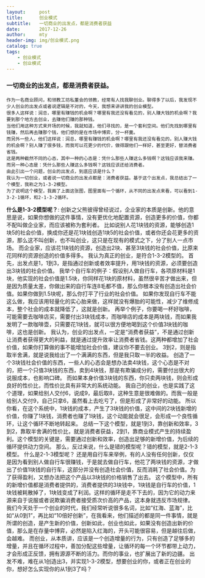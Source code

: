 ```yaml
---
layout:     post
title:      创业模式
subtitle:   一切商业的出发点，都是消费者获益
date:       2017-12-26
author:     mty
header-img: img/创业模式.png
catalog: true
tags:
    - 创业模式
    - 创业模式
---
```

### 一切商业的出发点，都是消费者获益。
    作为一名商业顾问，和领教工坊私董会的领教，经常有人找我聊创业。聊得多了以后，我发现不少人创业的出发点或者说逻辑是不对的，今天，我想来讲讲我的创业模型。
    很多人这样说：润总，哪里有赚钱的机会啊？哪里有我还没有看见的，别人赚大钱的机会啊？我要到那个地方去创业，去赚他们赚的那种钱。
    当他们用这种方式来开场的时候，我就知道，他们寻找的，是一个套利空间。他们先找到哪里有钱赚，然后再去赚那个钱，他们想的是在市场中博弈，分一杯羹。
    而另外一些人，他们这样说：润总，哪里有赚钱的机会啊？哪里有我还没有看见的，别人赚大钱的机会啊？别人赚了很多钱，而我可以花更少的代价，做得跟他们一样好，甚至更好，替消费者省钱。
    这是两种截然不同的心态，其中一种的心态是：凭什么那些人赚这么多钱啊？这钱应该我来赚。而另一种心态是：凭什么那些人赚这么多钱啊？这钱应该还给消费者。
    由此引出一个问题，创业的出发点，到底应该是什么？
    我认为一切创业，或者说一切商业的出发点都是：消费者获益。基于这个出发点，我总结出了一个模型，我称之为1-3-2模型。
    为了说明这个模型，我画了上面这张图，图里面有一个循环，从不同的出发点来看，可以看到1-3-2-1循环，和2-1-3-2循环。
**什么是1-3-2模型呢？**:
    创新之父熊彼得曾经说过，企业家的本质是创新。他的意思是说，如果你想做的这件事情，没有更优化地配置资源，创造更多的价值，你都不配叫做企业家，而应该被称为套利者。
    比如说别人花1块钱的资源，能够创造1块5的社会价值，换成你还是花1块钱创造1块5的社会价值，或者你还会花更多的资源，那么这不叫创新，也不叫创业，这只是在现有的模式之下，分了别人一点市场。
    而企业家，应该花1块钱的资源，创造出2块、甚至3块钱的社会价值，比原来花同样的资源创造的价值多得多。
    我认为真正的创业，是符合1-3-2模型的。
    首先，出发点是1，1到3，是指通过创新或者效率提升，用1块钱的资源，必须要创造出3块钱的社会价值。
我举个自行车的例子：假设别人做自行车，各项原材料是1块，他实现的社会价值是1.5块，你同样花1块的原材料，虽然很辛苦才做出来，但是因为质量太差，你做出来的自行车连8毛都不值，那么你根本没有创造出社会价值。如果你做到1.5块呢，那么你打平了行业的社会价值。
如果你发现自行车不能这么做，我应该用轻量化的实心胎来做，这样就没有爆胎的可能性，减少了维修成本，整个社会的成本就降低了，这就是创新。
再举个例子，你要喝一杯好咖啡，可能需要去咖啡店买，需要付出3块钱成本，而咖啡店的成本是两块钱，而如果我发明了一款咖啡壶，只需要花1块钱，就可以很方便地喝到这个价值3块钱的咖啡，这也是创新。
    我认为，创业的出发点，一定是“消费者获益”，不是通过创新让消费者获得更大的利益，就是通过提升效率让消费者省钱。这两种都增加了社会价值，如果你打算做的事不能增加社会价值，建议你不要去创业。
    3到2，则是指取半舍满，就是说我给出了一个满满的东西，但是我只取一半的收益。
    创造了一个3块钱社会价值的东西，一些人的心态会是想办法卖4块钱，这个心态是不对的，把一个只值3块钱的东西，卖到4块钱，那是有欺骗成分的，需要付出很大的说服成本，也影响口碑。
而如果本身价值3块钱的东西，你只卖两块钱，则会形成良好的性价比，而性价比具有非常大的系统动能。
我自己的创业，也是实践了这个道理，如果给别人交付6，说成9，最后取8，这种生意是很难做的。而我一般是给别人交付9，自己只拿6，虽然看上去吃亏了，但是形成了非常好的动能。
所以你看，在这个系统中，1块钱的成本，产生了3块钱的价值，这中间的2块钱新增的价值，你赚了1块钱，消费者也赚了1块钱，这个动能就会很足，会形成一个良性循环，让这个循环不断地转起来。
总结一下这个模型，就是1到3，靠创新和效率，3到2，靠取半舍满的性价比，就是消费者获益，2到1，靠商业模式产生的持续盈利。这个模型的关键是，需要通过创新和效率，创造出足够的新增价值，为后续的循环提供动力空间。
那么，反过来说，什么是错的模型呢？错的模型，就是2-1-3模型。
什么是2-1-3模型呢？
还是用自行车来举例，有的人没有任何创新，仅仅是因为看到别人做自行车很赚钱，于是就去做自行车，他花了两块钱的资源，才做出了价值1块钱的自行车，这部分并没有创造社会价值，反而消耗了社会价值。为了获得盈利，又想办法把这个产品以3块钱的价格销售了出去。
这个模型中，所有的新增价值都是消费者提供的，消费者提供的3块钱中，1块钱是自行车的价值，1块钱被耗散掉了，1块钱变成了利润。这样的循环是走不下去的，因为它的动力来源来自于说服或者说欺骗消费者接受质次价高的产品，这本身就违反市场规律。
我们今天处于一个创业的时代，我们经常听说很多名词，比如“红海、蓝海”，比如“从0到1”，再比如“10倍好创新”，在我看来，他们描述的都是同一件事情，就是所谓的创造，是产生新的价值，创新如此，创业也如此，如果没有创造出新的价值，那么是在存量中博弈，必然是陷入红海的，开头可能很容易，但是越往后做，会越难。
而创业，从本质讲，应该是一个创造增量的行为，只有创造了足够多的增量，并且在循环过程中，善加分配这些增量，让循环的每一个环节都带上动力，才会形成正反馈，拥有源源不断的活力。而你的事业，也扩展出了新的边疆。
出发不难，难在从1创造出3，并实现1-3-2模型，想要创业的你，或者正在创业的你，想好怎么实现你的从1到3了吗？
